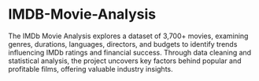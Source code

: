 # IMDB-Movie-Analysis
 The IMDb Movie Analysis explores a dataset of 3,700+ movies, examining genres, durations, languages, directors, and budgets to identify trends influencing IMDb ratings and financial success. Through data cleaning and statistical analysis, the project uncovers key factors behind popular and profitable films, offering valuable industry insights.

